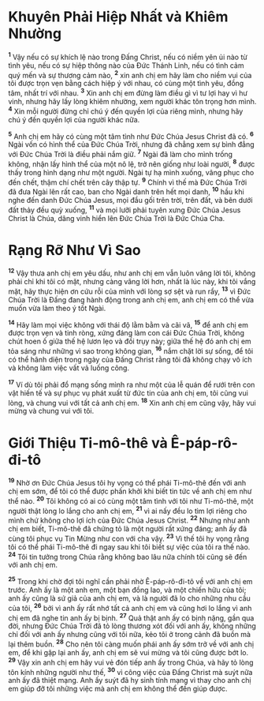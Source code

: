 # Khuyên Phải Hiệp Nhất và Khiêm Nhường

<sup><b>1</b></sup> Vậy nếu có sự khích lệ nào trong Đấng Christ, nếu có niềm yên ủi nào từ tình yêu, nếu có sự hiệp thông nào của Đức Thánh Linh, nếu có tình cảm quý mến và sự thương cảm nào, <sup><b>2</b></sup> xin anh chị em hãy làm cho niềm vui của tôi được trọn vẹn bằng cách hiệp ý với nhau, có cùng một tình yêu, đồng tâm, nhất trí với nhau. <sup><b>3</b></sup> Xin anh chị em đừng làm điều gì vì tư lợi hay vì hư vinh, nhưng hãy lấy lòng khiêm nhường, xem người khác tôn trọng hơn mình. <sup><b>4</b></sup> Xin mỗi người đừng chỉ chú ý đến quyền lợi của riêng mình, nhưng hãy chú ý đến quyền lợi của người khác nữa.

<sup><b>5</b></sup> Anh chị em hãy có cùng một tâm tình như Đức Chúa Jesus Christ đã có. <sup><b>6</b></sup> Ngài vốn có hình thể của Đức Chúa Trời, nhưng đã chẳng xem sự bình đẳng với Đức Chúa Trời là điều phải nắm giữ. <sup><b>7</b></sup> Ngài đã làm cho mình trống không, nhận lấy hình thể của một nô lệ, trở nên giống như loài người, <sup><b>8</b></sup> được thấy trong hình dạng như một người. Ngài tự hạ mình xuống, vâng phục cho đến chết, thậm chí chết trên cây thập tự. <sup><b>9</b></sup> Chính vì thế mà Đức Chúa Trời đã đưa Ngài lên rất cao, ban cho Ngài danh trên hết mọi danh, <sup><b>10</b></sup> hầu khi nghe đến danh Đức Chúa Jesus, mọi đầu gối trên trời, trên đất, và bên dưới đất thảy đều quỳ xuống, <sup><b>11</b></sup> và mọi lưỡi phải tuyên xưng Đức Chúa Jesus Christ là Chúa, dâng vinh hiển lên Đức Chúa Trời là Đức Chúa Cha.

# Rạng Rỡ Như Vì Sao

<sup><b>12</b></sup> Vậy thưa anh chị em yêu dấu, như anh chị em vẫn luôn vâng lời tôi, không phải chỉ khi tôi có mặt, nhưng càng vâng lời hơn, nhất là lúc này, khi tôi vắng mặt, hãy thực hiện ơn cứu rỗi của mình với lòng sợ sệt và run rẩy, <sup><b>13</b></sup> vì Đức Chúa Trời là Đấng đang hành động trong anh chị em, anh chị em có thể vừa muốn vừa làm theo ý tốt Ngài.

<sup><b>14</b></sup> Hãy làm mọi việc không với thái độ lằm bằm và cãi vã, <sup><b>15</b></sup> để anh chị em được trọn vẹn và tinh ròng, xứng đáng làm con cái Đức Chúa Trời, không chút hoen ố giữa thế hệ lươn lẹo và đồi trụy này; giữa thế hệ đó anh chị em tỏa sáng như những vì sao trong không gian, <sup><b>16</b></sup> nắm chặt lời sự sống, để tôi có thể hãnh diện trong ngày của Đấng Christ rằng tôi đã không chạy vô ích và không làm việc vất vả luống công.

<sup><b>17</b></sup> Ví dù tôi phải đổ mạng sống mình ra như một của lễ quán để rưới trên con vật hiến tế và sự phục vụ phát xuất từ đức tin của anh chị em, tôi cũng vui lòng, và chung vui với tất cả anh chị em. <sup><b>18</b></sup> Xin anh chị em cũng vậy, hãy vui mừng và chung vui với tôi.

# Giới Thiệu Ti-mô-thê và Ê-páp-rô-đi-tô

<sup><b>19</b></sup> Nhờ ơn Đức Chúa Jesus tôi hy vọng có thể phái Ti-mô-thê đến với anh chị em sớm, để tôi có thể được phấn khởi khi biết tin tức về anh chị em như thể nào. <sup><b>20</b></sup> Tôi không có ai có cùng một tâm tình với tôi như Ti-mô-thê, một người thật lòng lo lắng cho anh chị em, <sup><b>21</b></sup> vì ai nấy đều lo tìm lợi riêng cho mình chứ không cho lợi ích của Đức Chúa Jesus Christ. <sup><b>22</b></sup> Nhưng như anh chị em biết, Ti-mô-thê đã chứng tỏ là một người rất xứng đáng; anh ấy đã cùng tôi phục vụ Tin Mừng như con với cha vậy. <sup><b>23</b></sup> Vì thế tôi hy vọng rằng tôi có thể phái Ti-mô-thê đi ngay sau khi tôi biết sự việc của tôi ra thế nào. <sup><b>24</b></sup> Tôi tin tưởng trong Chúa rằng không bao lâu nữa chính tôi cũng sẽ đến với anh chị em.

<sup><b>25</b></sup> Trong khi chờ đợi tôi nghĩ cần phải nhờ Ê-páp-rô-đi-tô về với anh chị em trước. Anh ấy là một anh em, một bạn đồng lao, và một chiến hữu của tôi; anh ấy cũng là sứ giả của anh chị em, và là người đã lo cho những nhu cầu của tôi, <sup><b>26</b></sup> bởi vì anh ấy rất nhớ tất cả anh chị em và cũng hơi lo lắng vì anh chị em đã nghe tin anh ấy bị bịnh. <sup><b>27</b></sup> Quả thật anh ấy có bịnh nặng, gần qua đời, nhưng Đức Chúa Trời đã tỏ lòng thương xót đối với anh ấy, không những chỉ đối với anh ấy nhưng cũng với tôi nữa, kẻo tôi ở trong cảnh đã buồn mà lại thêm buồn. <sup><b>28</b></sup> Cho nên tôi càng muốn phái anh ấy sớm trở về với anh chị em, để khi gặp lại anh ấy, anh chị em sẽ vui mừng và tôi cũng được bớt lo. <sup><b>29</b></sup> Vậy xin anh chị em hãy vui vẻ đón tiếp anh ấy trong Chúa, và hãy tỏ lòng tôn kính những người như thế, <sup><b>30</b></sup> vì công việc của Đấng Christ mà suýt nữa anh ấy đã thiệt mạng. Anh ấy suýt đã hy sinh tính mạng vì thay cho anh chị em giúp đỡ tôi những việc mà anh chị em không thể đến giúp được.

